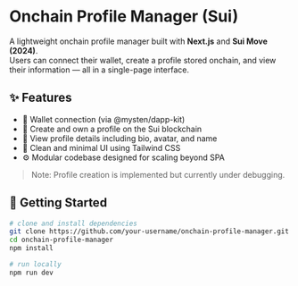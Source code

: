 # Onchain Profile Manager (Sui)

A lightweight onchain profile manager built with **Next.js** and **Sui Move (2024)**.  
Users can connect their wallet, create a profile stored onchain, and view their information — all in a single-page interface.

## ✨ Features

- 🔐 Wallet connection (via @mysten/dapp-kit)
- 🪪 Create and own a profile on the Sui blockchain
- 👤 View profile details including bio, avatar, and name
- 🎯 Clean and minimal UI using Tailwind CSS
- ⚙️ Modular codebase designed for scaling beyond SPA

> Note: Profile creation is implemented but currently under debugging.

## 🚀 Getting Started

```bash
# clone and install dependencies
git clone https://github.com/your-username/onchain-profile-manager.git
cd onchain-profile-manager
npm install

# run locally
npm run dev
